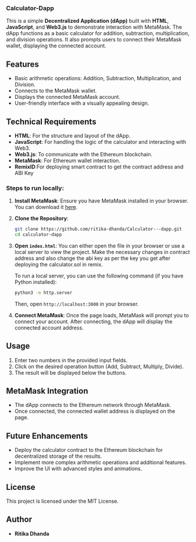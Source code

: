 ### Calculator-Dapp
This is a simple **Decentralized Application (dApp)** built with **HTML**, **JavaScript**, and **Web3.js** to demonstrate interaction with MetaMask. 
The dApp functions as a basic calculator for addition, subtraction, multiplication, and division operations. 
It also prompts users to connect their MetaMask wallet, displaying the connected account.

## Features

- Basic arithmetic operations: Addition, Subtraction, Multiplication, and Division.
- Connects to the MetaMask wallet.
- Displays the connected MetaMask account.
- User-friendly interface with a visually appealing design.

## Technical Requirements

- **HTML**: For the structure and layout of the dApp.
- **JavaScript**: For handling the logic of the calculator and interacting with Web3.
- **Web3.js**: To communicate with the Ethereum blockchain.
- **MetaMask**: For Ethereum wallet interaction.
- **RemixID**:For deploying smart contract to get the contract address and ABI Key
  
  

### Steps to run locally:

1. **Install MetaMask**: Ensure you have MetaMask installed in your browser. You can download it [here](https://metamask.io/).
2. **Clone the Repository**:
   ```bash
   git clone https://github.com/ritika-dhanda/Calculator---dapp.git
   cd calculator-dapp
   ```
3. **Open `index.html`**: You can either open the file in your browser or use a local server to view the project.
   Make the necessary changes in contract address and also change the abi key as per the key you get after deploying the calculator.sol in remix.

   To run a local server, you can use the following command (if you have Python installed):
   ```bash
   python3 -m http.server
   ```
   Then, open `http://localhost:3000` in your browser.

5. **Connect MetaMask**: Once the page loads, MetaMask will prompt you to connect your account. After connecting, the dApp will display the connected account address.

## Usage

1. Enter two numbers in the provided input fields.
2. Click on the desired operation button (Add, Subtract, Multiply, Divide).
3. The result will be displayed below the buttons.


## MetaMask Integration

- The dApp connects to the Ethereum network through MetaMask.
- Once connected, the connected wallet address is displayed on the page.

## Future Enhancements

- Deploy the calculator contract to the Ethereum blockchain for decentralized storage of the results.
- Implement more complex arithmetic operations and additional features.
- Improve the UI with advanced styles and animations.

## License

This project is licensed under the MIT License.

## Author
- **Ritika Dhanda**


